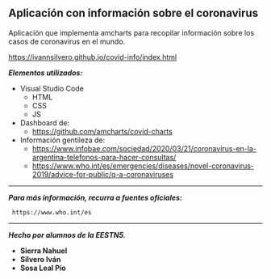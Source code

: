 ## Aplicación con información sobre el coronavirus

Aplicación que implementa amcharts para recopilar información sobre los casos de coronavirus en el mundo.

https://ivannsilvero.github.io/covid-info/index.html

***Elementos utilizados:*** 
- Visual Studio Code
    - HTML
    - CSS
    - JS
- Dashboard de: 
    - https://github.com/amcharts/covid-charts
- Información gentileza de:
    - https://www.infobae.com/sociedad/2020/03/21/coronavirus-en-la-argentina-telefonos-para-hacer-consultas/
    - https://www.who.int/es/emergencies/diseases/novel-coronavirus-2019/advice-for-public/q-a-coronaviruses
___
***Para más información, recurra a fuentes oficiales:***
```
 https://www.who.int/es
 ```
___
***Hecho por alumnos de la EESTN5.*** 
- **Sierra Nahuel**
- **Silvero Iván** 
- **Sosa Leal Pío**
